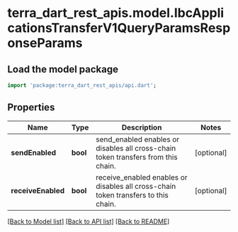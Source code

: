 # terra_dart_rest_apis.model.IbcApplicationsTransferV1QueryParamsResponseParams

## Load the model package
```dart
import 'package:terra_dart_rest_apis/api.dart';
```

## Properties
Name | Type | Description | Notes
------------ | ------------- | ------------- | -------------
**sendEnabled** | **bool** | send_enabled enables or disables all cross-chain token transfers from this chain. | [optional] 
**receiveEnabled** | **bool** | receive_enabled enables or disables all cross-chain token transfers to this chain. | [optional] 

[[Back to Model list]](../README.md#documentation-for-models) [[Back to API list]](../README.md#documentation-for-api-endpoints) [[Back to README]](../README.md)


